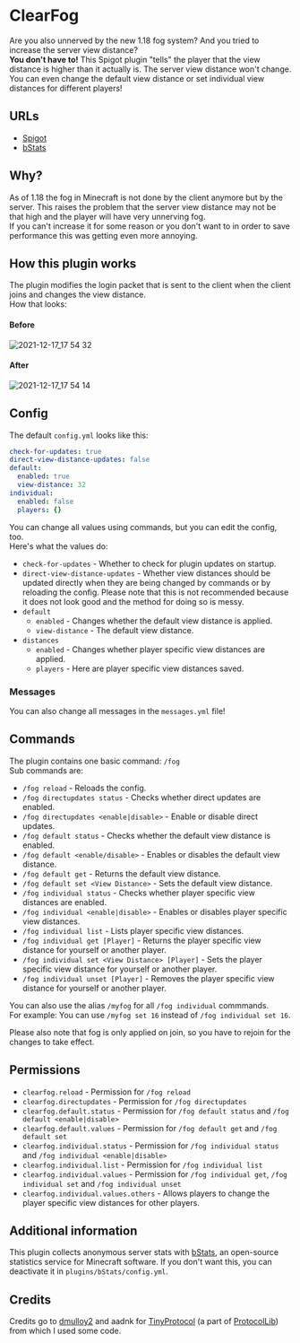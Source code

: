 # ClearFog

Are you also unnerved by the new 1.18 fog system? And you tried to increase the server view distance?  
**You don't have to!** This Spigot plugin "tells" the player that the view distance is higher than it actually is.
The server view distance won't change.  
You can even change the default view distance or set individual view distances for different players!

## URLs

- [Spigot](https://www.spigotmc.org/resources/clearfog.98448)
- [bStats](https://bstats.org/plugin/bukkit/ClearFog/13628)

## Why?

As of 1.18 the fog in Minecraft is not done by the client anymore but by the server.
This raises the problem that the server view distance may not be that high and the player will have very unnerving fog.  
If you can't increase it for some reason or you don't want to in order to save performance this was getting even more annoying.

## How this plugin works

The plugin modifies the login packet that is sent to the client when the client joins and changes the view distance.  
How that looks:  
#### Before
![2021-12-17_17 54 32](https://user-images.githubusercontent.com/49787110/146580689-1eab2fab-446b-4d83-a49d-2d79984fd01f.png)
#### After
![2021-12-17_17 54 14](https://user-images.githubusercontent.com/49787110/146580691-a13337b8-a76a-4f0c-916d-bcd688c57a6a.png)

## Config

The default `config.yml` looks like this:
```yml
check-for-updates: true
direct-view-distance-updates: false
default:
  enabled: true
  view-distance: 32
individual:
  enabled: false
  players: {}
```
You can change all values using commands, but you can edit the config, too.  
Here's what the values do:

- `check-for-updates` - Whether to check for plugin updates on startup.
- `direct-view-distance-updates` - Whether view distances should be updated directly when they are being changed by commands or by reloading the config. Please note that this is not recommended because it does not look good and the method for doing so is messy.
- `default`
  - `enabled` - Changes whether the default view distance is applied.  
  - `view-distance` - The default view distance.  
- `distances`  
  - `enabled` - Changes whether player specific view distances are applied.
  - `players` - Here are player specific view distances saved.

### Messages

You can also change all messages in the `messages.yml` file!

## Commands

The plugin contains one basic command: `/fog`  
Sub commands are:
- `/fog reload` - Reloads the config.
- `/fog directupdates status` - Checks whether direct updates are enabled.
- `/fog directupdates <enable|disable>` - Enable or disable direct updates.
- `/fog default status` - Checks whether the default view distance is enabled.
- `/fog default <enable/disable>` - Enables or disables the default view distance.
- `/fog default get` - Returns the default view distance.
- `/fog default set <View Distance>` - Sets the default view distance.
- `/fog individual status` - Checks whether player specific view distances are enabled.
- `/fog individual <enable|disable>` - Enables or disables player specific view distances.
- `/fog individual list` - Lists player specific view distances.
- `/fog individual get [Player]` - Returns the player specific view distance for yourself or another player.
- `/fog individual set <View Distance> [Player]` - Sets the player specific view distance for yourself or another player.
- `/fog individual unset [Player]` - Removes the player specific view distance for yourself or another player.

You can also use the alias `/myfog` for all `/fog individual` commmands.  
For example: You can use `/myfog set 16` instead of `/fog individual set 16`.

Please also note that fog is only applied on join, so you have to rejoin for the changes to take effect.

## Permissions

- `clearfog.reload` - Permission for `/fog reload`
- `clearfog.directupdates` - Permission for `/fog directupdates`
- `clearfog.default.status` - Permission for `/fog default status` and `/fog default <enable|disable>`
- `clearfog.default.values` - Permission for `/fog default get` and `/fog default set`
- `clearfog.individual.status` - Permission for `/fog individual status` and `/fog individual <enable|disable>`
- `clearfog.individual.list` - Permission for `/fog individual list`
- `clearfog.individual.values` - Permission for `/fog individual get`, `/fog individual set` and `/fog individual unset`
- `clearfog.individual.values.others` - Allows players to change the player specific view distances for other players.

## Additional information

This plugin collects anonymous server stats with [bStats](https://bstats.org), an open-source statistics service for Minecraft software. If you don't want this, you can deactivate it in `plugins/bStats/config.yml`.

## Credits

Credits go to [dmulloy2](https://github.com/dmulloy2) and aadnk for [TinyProtocol](https://github.com/dmulloy2/ProtocolLib/blob/master/TinyProtocol/src/main/java/com/comphenix/tinyprotocol/TinyProtocol.java) (a part of [ProtocolLib](https://www.spigotmc.org/resources/protocollib.1997)) from which I used some code. 
